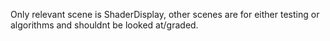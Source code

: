 Only relevant scene is ShaderDisplay, other scenes are for either testing or algorithms and shouldnt be looked at/graded. 